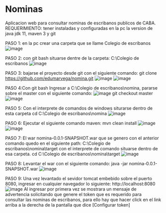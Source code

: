 # Nominas
Aplicacion web para consultar nominas de escribanos publicos de CABA.               
REQUERIMIENTO: tener instaladas y configuradas en la pc la version de java jdk 11, maven 3 y git   

PASO 1: en la pc crear una carpeta que se llame Colegio de escribanos
![image](https://user-images.githubusercontent.com/6340170/139832348-11c8159f-be7d-4653-894e-3c865ed39f07.png)

PASO 2: con git bash situarse dentre de la carpeta: C:\Colegio de escribanos
![image](https://user-images.githubusercontent.com/6340170/139832532-f689e85b-b9b4-440c-81c5-78d6be6708c9.png)

PASO 3: bajarse el proyecto desde git con el siguiente comando:
git clone https://github.com/edumarvega/nomina.git
![image](https://user-images.githubusercontent.com/6340170/139832785-50046726-30e9-4128-823c-25212a45e688.png)
![image](https://user-images.githubusercontent.com/6340170/139832978-49521f51-5eaf-40b9-98c1-e1b020f52f33.png)


PASO 4:Con git bash Ingresar a C:\Colegio de escribanos\nomina, pararse sobre el master con el siguiente comando:
![image](https://user-images.githubusercontent.com/6340170/139833398-d4afc281-8f07-4a9b-89e3-f33e182e9800.png)
git checkout master
![image](https://user-images.githubusercontent.com/6340170/139833520-0b5a7000-fad9-4d8e-bbde-e13d72080aa4.png)

PASO 5: Con el interprete de comandos de windows siturarse dentro de esta carpeta 
cd C:\Colegio de escribanos\nomina
![image](https://user-images.githubusercontent.com/6340170/139833768-131f5074-ac87-47ec-b0b4-e095048c0723.png)

PASO 6: Ejecutar el siguiente comando maven: mvn clean install
![image](https://user-images.githubusercontent.com/6340170/139834029-53c23bbd-678f-4ead-ad7b-a6230b7e29a5.png)
![image](https://user-images.githubusercontent.com/6340170/139834182-835df8fc-3bc2-42bd-b36e-066674b3c542.png)

PASO 7: El war nomina-0.0.1-SNAPSHOT.war que se genero con el anterior comando quedo en el siguiente path:
C:\Colegio de escribanos\nomina\target con el interprete de comando situarse dentro de esa carpeta.
cd C:\Colegio de escribanos\nomina\target
![image](https://user-images.githubusercontent.com/6340170/139834504-17383fdd-dd0b-4e83-af5c-1add39238e9e.png)

PASO 8: Levantar el war con el siguiente comando:
java -jar nomina-0.0.1-SNAPSHOT.war
![image](https://user-images.githubusercontent.com/6340170/139834691-19adc3fc-6abe-4638-a009-2c708cf9f498.png)

PASO 9: Una vez levantado el sevidor tomcat embebido sobre el puerto 8080, ingresar en cualquier navegador lo siguiente:
http://localhost:8080
![image](https://user-images.githubusercontent.com/6340170/139835124-ea1c8544-9ef3-4b99-8e6d-cd952c50a441.png)
Al ingresar por primera vez se mostrara un mensaje de advertencia solicitando que genere el token que es requerido para consultar las nominas de escribanos, para ello hay que hacer click en el link arriba a la derecha de la pantalla que dice [Configurar token]






